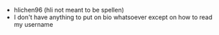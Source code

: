 - hlichen96 (hli not meant to be spellen)
- I don't have anything to put on bio whatsoever except on how to read my username
